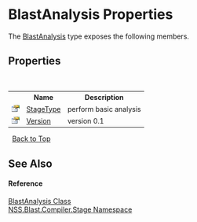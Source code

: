 # BlastAnalysis Properties
 

The <a href="c74319be-c910-118d-e036-0535e122171d.md">BlastAnalysis</a> type exposes the following members.


## Properties
&nbsp;<table><tr><th></th><th>Name</th><th>Description</th></tr><tr><td>![Public property](media/pubproperty.gif "Public property")</td><td><a href="6725da70-4279-8ee6-cd03-238aa1eb1ca4.md">StageType</a></td><td>
perform basic analysis</td></tr><tr><td>![Public property](media/pubproperty.gif "Public property")</td><td><a href="adf0d3a0-a166-e6a7-63d9-c467cd81ea9d.md">Version</a></td><td>
version 0.1</td></tr></table>&nbsp;
<a href="#blastanalysis-properties">Back to Top</a>

## See Also


#### Reference
<a href="c74319be-c910-118d-e036-0535e122171d.md">BlastAnalysis Class</a><br /><a href="f44e629d-16ad-ce78-c6d1-bb239589698b.md">NSS.Blast.Compiler.Stage Namespace</a><br />